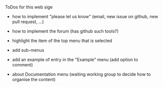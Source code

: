 ToDos for this web sige

* how to implement "please let us know" (email, new issue on github, new pull request, ...)

* how to implement the forum (has github such tools?)

* highlight the item of the top menu that is selected

* add sub-menus

* add an example of entry in the "Example" menu (add option to comment)

* about Documentation menu (waiting working group to decide how to organise the content)